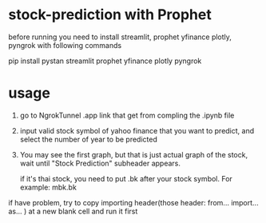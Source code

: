 # stock-prediction with Prophet
before running you need to install streamlit, prophet yfinance plotly, pyngrok with following commands

pip install pystan streamlit prophet yfinance plotly pyngrok

# usage
1) go to NgrokTunnel .app link that get from compling the .ipynb file
2) input valid stock symbol of yahoo finance that you want to predict, and select the number of year to be predicted
3) You may see the first graph, but that is just actual graph of the stock, wait until "Stock Prediction" subheader appears.

   if it's thai stock, you need to put .bk after your stock symbol. For example: mbk.bk

if have problem, try to copy importing header(those header: from... import... as... ) at a new blank cell and run it first
